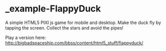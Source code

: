 # _example-FlappyDuck
A simple HTML5 PIXI js game for mobile and desktop.  Make the duck fly by tapping the screen.  Collect the stars and avoid the pipes! 

Play a version here:  http://bigbadspaceship.com/bbss/content/html5_stuff/flappyduck/




